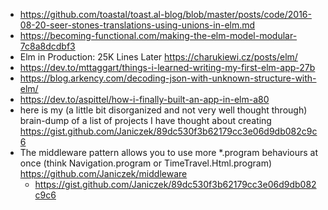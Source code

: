 - https://github.com/toastal/toast.al-blog/blob/master/posts/code/2016-08-20-seer-stones-translations-using-unions-in-elm.md
- https://becoming-functional.com/making-the-elm-model-modular-7c8a8dcdbf3
- Elm in Production: 25K Lines Later https://charukiewi.cz/posts/elm/
- https://dev.to/mttaggart/things-i-learned-writing-my-first-elm-app-27b
- https://blog.arkency.com/decoding-json-with-unknown-structure-with-elm/
- https://dev.to/aspittel/how-i-finally-built-an-app-in-elm-a80
- here is my (a little bit disorganized and not very well thought through) brain-dump of a list of projects I have thought about creating https://gist.github.com/Janiczek/89dc530f3b62179cc3e06d9db082c9c6
- The middleware pattern allows you to use more *.program behaviours at once (think Navigation.program or TimeTravel.Html.program) https://github.com/Janiczek/middleware
  - https://gist.github.com/Janiczek/89dc530f3b62179cc3e06d9db082c9c6
